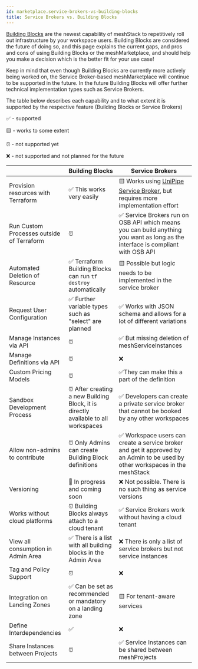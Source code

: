 ```yaml
---
id: marketplace.service-brokers-vs-building-blocks
title: Service Brokers vs. Building Blocks
---
```


[Building Blocks](administration.building-blocks.md) are the newest capability of meshStack to repetitively roll out infrastructure
by your workspace users. Building Blocks are considered the future of doing so, and this page explains the current gaps, and
pros and cons of using Building Blocks or the meshMarketplace, and should help you make a decision which is the better fit
for your use case!

Keep in mind that even though Building Blocks are currently more actively being worked on, the Service Broker-based meshMarketplace
will continue to be supported in the future. In the future Building Blocks will offer further technical implementation types such as Service Brokers.

The table below describes each capability and to what extent it is supported by the respective feature (Building Blocks or Service Brokers)

✅ - supported

🟨 - works to some extent

⏰ - not supported yet

❌ - not supported and not planned for the future

|                                           | Building Blocks                                                                   | Service Brokers                                                                                                                       |
|-------------------------------------------|-----------------------------------------------------------------------------------|---------------------------------------------------------------------------------------------------------------------------------------|
| Provision resources with Terraform        | ✅ This works very easily                                                          | 🟨 Works using [UniPipe Service Broker](https://github.com/meshcloud/unipipe-service-broker), but requires more implementation effort |
| Run Custom Processes outside of Terraform | ⏰                                                                                 | ✅ Service Brokers run on OSB API which means you can build anything you want as long as the interface is compliant with OSB API       |
| Automated Deletion of Resource            | ✅ Terraform Building Blocks can run `tf destroy` automatically                    | 🟨 Possible but logic needs to be implemented in the service broker                                                                   |
| Request User Configuration                | ✅ Further variable types such as "select" are planned                             | ✅ Works with JSON schema and allows for a lot of different variations                                                                 |
| Manage Instances via API                  | ⏰                                                                                 | ✅ But missing deletion of meshServiceInstances                                                                                        |
| Manage Definitions via API                | ⏰                                                                                 | ❌                                                                                                                                     |
| Custom Pricing Models                     | ⏰                                                                                 | ✅They can make this a part of the definition                                                                                          |
| Sandbox Development Process               | ⏰ After creating a new Building Block, it is directly available to all workspaces | ✅ Developers can create a private service broker that cannot be booked by any other workspaces                                        |
| Allow non-admins to contribute            | ⏰ Only Admins can create Building Block definitions                               | ✅ Workspace users can create a service broker and get it approved by an Admin to be used by other workspaces in the meshStack         |
| Versioning                                | 🚧 In progress and coming soon                                                    | ❌ Not possible. There is no such thing as service versions                                                                            |
| Works without cloud platforms             | ⏰ Building Blocks always attach to a cloud tenant                                 | ✅ Service Brokers work without having a cloud tenant                                                                                  |
| View all consumption in Admin Area        | ✅ There is a list with all building blocks in the Admin Area                      | ❌ There is only a list of service brokers but not service instances                                                                   |
| Tag and Policy Support                    | ⏰                                                                                 | ❌                                                                                                                                     |
| Integration on Landing Zones              | ✅ Can be set as recommended or mandatory on a landing zone                        | 🟨 For tenant-aware services                                                                                                          |
| Define Interdependencies                  | ✅                                                                                 | ❌                                                                                                                                     |
| Share Instances between Projects          | ⏰                                                                                 | ✅ Service Instances can be shared between meshProjects                                                                                |
